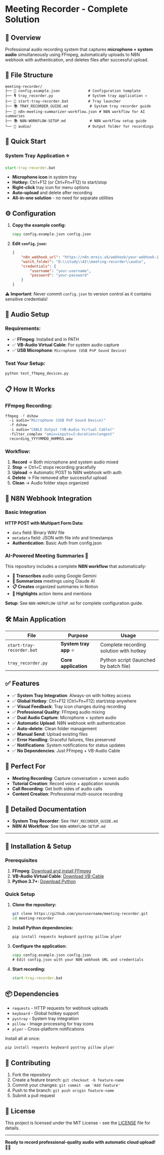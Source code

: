 # Meeting Recorder - Complete Solution

## 🎯 **Overview**

Professional audio recording system that captures **microphone + system audio** simultaneously using FFmpeg, automatically uploads to N8N webhook with authentication, and deletes files after successful upload.

## 📁 **File Structure**

```
meeting-recorder/
├── 📄 config.example.json             # Configuration template
├── 🎙️ tray_recorder.py                # System tray application ⭐
├── 🚀 start-tray-recorder.bat         # Tray launcher
├── 📚 TRAY_RECORDER_GUIDE.md          # System tray recorder guide
├── 🔄 n8n-meeting-summarizer-workflow.json # N8N workflow for AI summaries
├── 📚 N8N-WORKFLOW-SETUP.md           # N8N workflow setup guide
└── 📁 audio/                          # Output folder for recordings
```

## 🚀 **Quick Start**

### **System Tray Application** ⭐
```cmd
start-tray-recorder.bat
```
- **Microphone icon** in system tray
- **Hotkey:** Ctrl+F12 (or Ctrl+Fn+F12) to start/stop
- **Right-click** tray icon for menu options
- **Auto-upload** and delete after recording
- **All-in-one solution** - no need for separate utilities

## ⚙️ **Configuration**

1. **Copy the example config:**
   ```cmd
   copy config.example.json config.json
   ```

2. **Edit `config.json`:**
   ```json
   {
       "n8n_webhook_url": "https://n8n.mreis.uk/webhook/your-webhook-id",
       "watch_folder": "D:\\study\\AI\\meeting-recorder\\audio",
       "credentials": {
           "username": "your-username",
           "password": "your-password"
       }
   }
   ```

⚠️ **Important**: Never commit `config.json` to version control as it contains sensitive credentials!

## 🎵 **Audio Setup**

### **Requirements:**
- ✅ **FFmpeg**: Installed and in PATH
- ✅ **VB-Audio Virtual Cable**: For system audio capture
- ✅ **USB Microphone**: `Microphone (USB PnP Sound Device)`

### **Test Your Setup:**
```cmd
python test_ffmpeg_devices.py
```

## 📋 **How It Works**

### **FFmpeg Recording:**
```cmd
ffmpeg -f dshow 
  -i audio="Microphone (USB PnP Sound Device)" 
  -f dshow 
  -i audio="CABLE Output (VB-Audio Virtual Cable)" 
  -filter_complex "amix=inputs=2:duration=longest" 
  recording_YYYYMMDD_HHMMSS.wav
```

### **Workflow:**
1. **Record** → Both microphone and system audio mixed
2. **Stop** → Ctrl+C stops recording gracefully  
3. **Upload** → Automatic POST to N8N webhook with auth
4. **Delete** → File removed after successful upload
5. **Clean** → Audio folder stays organized

## 🔔 **N8N Webhook Integration**

### **Basic Integration**
**HTTP POST with Multipart Form Data:**
- `data` field: Binary WAV file
- `metadata` field: JSON with file info and timestamps
- **Authentication**: Basic Auth from config.json

### **AI-Powered Meeting Summaries** 🤖
This repository includes a complete **N8N workflow** that automatically:
- **📝 Transcribes** audio using Google Gemini
- **🤖 Summarizes** meetings using Claude AI
- **📋 Creates** organized summaries in Notion
- **🎯 Highlights** action items and mentions

**Setup**: See `N8N-WORKFLOW-SETUP.md` for complete configuration guide.

## 🛠️ **Main Application**

| File | Purpose | Usage |
|------|---------|-------|
| `start-tray-recorder.bat` | **System tray app** ⭐ | Complete recording solution with hotkey |
| `tray_recorder.py` | **Core application** | Python script (launched by batch file) |

## ✅ **Features**

- ✅ **System Tray Integration**: Always-on with hotkey access
- ✅ **Global Hotkey**: Ctrl+F12 (Ctrl+Fn+F12) start/stop anywhere
- ✅ **Visual Feedback**: Tray icon changes during recording
- ✅ **Professional Quality**: FFmpeg audio mixing
- ✅ **Dual Audio Capture**: Microphone + system audio
- ✅ **Automatic Upload**: N8N webhook with authentication
- ✅ **Auto-delete**: Clean folder management
- ✅ **Manual Send**: Upload existing files
- ✅ **Error Handling**: Graceful failures, files preserved
- ✅ **Notifications**: System notifications for status updates
- ✅ **No Dependencies**: Just FFmpeg + VB-Audio Cable

## 🎯 **Perfect For**

- **Meeting Recording**: Capture conversation + screen audio
- **Tutorial Creation**: Record voice + application sounds  
- **Call Recording**: Get both sides of audio calls
- **Content Creation**: Professional multi-source recording

## 📖 **Detailed Documentation**

- **System Tray Recorder**: See `TRAY_RECORDER_GUIDE.md`
- **N8N AI Workflow**: See `N8N-WORKFLOW-SETUP.md`

---

## 🚀 **Installation & Setup**

### **Prerequisites**
1. **FFmpeg**: [Download and install FFmpeg](https://ffmpeg.org/download.html)
2. **VB-Audio Virtual Cable**: [Download VB-Cable](https://vb-audio.com/Cable/)
3. **Python 3.7+**: [Download Python](https://python.org/downloads/)

### **Quick Setup**
1. **Clone the repository:**
   ```bash
   git clone https://github.com/yourusername/meeting-recorder.git
   cd meeting-recorder
   ```

2. **Install Python dependencies:**
   ```bash
   pip install requests keyboard pystray pillow plyer
   ```

3. **Configure the application:**
   ```cmd
   copy config.example.json config.json
   # Edit config.json with your N8N webhook URL and credentials
   ```

4. **Start recording:**
   ```cmd
   start-tray-recorder.bat
   ```

## 📦 **Dependencies**

- `requests` - HTTP requests for webhook uploads
- `keyboard` - Global hotkey support  
- `pystray` - System tray integration
- `pillow` - Image processing for tray icons
- `plyer` - Cross-platform notifications

Install all at once:
```bash
pip install requests keyboard pystray pillow plyer
```

## 🤝 **Contributing**

1. Fork the repository
2. Create a feature branch: `git checkout -b feature-name`
3. Commit your changes: `git commit -am 'Add feature'`
4. Push to the branch: `git push origin feature-name`
5. Submit a pull request

## 📄 **License**

This project is licensed under the MIT License - see the [LICENSE](LICENSE) file for details.

---

**Ready to record professional-quality audio with automatic cloud upload!** 🎵✨
